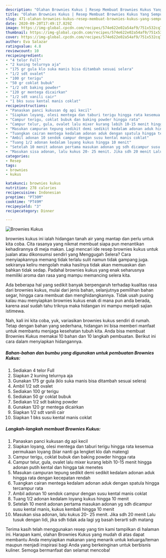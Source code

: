```yaml
---
description: "Olahan Brownies Kukus | Resep Membuat Brownies Kukus Yang Sempurna"
title: "Olahan Brownies Kukus | Resep Membuat Brownies Kukus Yang Sempurna"
slug: 471-olahan-brownies-kukus-resep-membuat-brownies-kukus-yang-sempurna
date: 2020-09-20T17:49:17.829Z
image: https://img-global.cpcdn.com/recipes/574e622e02a54af9/751x532cq70/brownies-kukus-foto-resep-utama.jpg
thumbnail: https://img-global.cpcdn.com/recipes/574e622e02a54af9/751x532cq70/brownies-kukus-foto-resep-utama.jpg
cover: https://img-global.cpcdn.com/recipes/574e622e02a54af9/751x532cq70/brownies-kukus-foto-resep-utama.jpg
author: Eva Salazar
ratingvalue: 4.8
reviewcount: 10
recipeingredient:
- "4 telor Full"
- "2 kuning telurnya aja"
- "175 gr gula klo suka manis bisa ditambah sesuai selera"
- "1/2 sdt ovalet"
- "100 gr terigu"
- "50 gr coklat bubuk"
- "1/2 sdt baking powder"
- "120 gr mentega dicairkan"
- "1/2 sdt vanili cair"
- "1 bks susu kental manis coklat"
recipeinstructions:
- "Panaskan panci kukusan dg api kecil"
- "Siapkan loyang, olesi mentega dan taburi terigu hingga rata kesemua permukaan loyang (biar nanti ga lengket klo dah mateng)"
- "Campur terigu, coklat bubuk dan baking powder hingga rata"
- "Campur telur, gula, ovalet lalu mixer kurang lebih 10-15 menit hingga adonan putih kental dan hingga tak menetes"
- "Masukan campuran tepung sedikit demi sedikit kedalam adonan aduk hingga rata dengan kecepatan rendah"
- "Tuangkan cairan mentega kedalam adonan aduk dengan spatula hingga tercampur rata"
- "Ambil adonan 10 sendok campur dengan susu kental manis coklat"
- "Tuang 1/2 adonan kedalam loyang kukus hingga 10 menit"
- "Setelah 10 menit adonan pertama masukan adonan yg sdh dicampur susu kental manis, kukus kembali hingga 10 menit"
- "Masukan sisa adonan, lalu kukus 20- 25 menit. Jika sdh 20 menit Lalu tusuk dengan lidi, jika sdh tidak ada lagi yg basah berarti sdh matang"
categories:
- Resep
tags:
- brownies
- kukus

katakunci: brownies kukus 
nutrition: 278 calories
recipecuisine: Indonesian
preptime: "PT30M"
cooktime: "PT49M"
recipeyield: "3"
recipecategory: Dinner

---
```



![Brownies Kukus](https://img-global.cpcdn.com/recipes/574e622e02a54af9/751x532cq70/brownies-kukus-foto-resep-utama.jpg)


brownies kukus ini ialah hidangan tanah air yang mantap dan perlu untuk kita coba. Cita rasanya yang nikmat membuat siapa pun menantikan kehadirannya di meja makan.
Lagi mencari ide resep brownies kukus untuk jualan atau dikonsumsi sendiri yang Menggugah Selera? Cara menyiapkannya memang tidak terlalu sulit namun tidak gampang juga. sekiranya keliru mengolah maka hasilnya tidak akan memuaskan dan bahkan tidak sedap. Padahal brownies kukus yang enak seharusnya memiliki aroma dan rasa yang mampu memancing selera kita.

Ada beberapa hal yang sedikit banyak berpengaruh terhadap kualitas rasa dari brownies kukus, mulai dari jenis bahan, selanjutnya pemilihan bahan segar, hingga cara membuat dan menghidangkannya. Tidak usah pusing kalau mau menyiapkan brownies kukus enak di mana pun anda berada, karena asal sudah tahu triknya maka hidangan ini mampu menjadi sajian istimewa.




Nah, kali ini kita coba, yuk, variasikan brownies kukus sendiri di rumah. Tetap dengan bahan yang sederhana, hidangan ini bisa memberi manfaat untuk membantu menjaga kesehatan tubuh kita. Anda bisa membuat Brownies Kukus memakai 10 bahan dan 10 langkah pembuatan. Berikut ini cara dalam menyiapkan hidangannya.

<!--inarticleads1-->

##### Bahan-bahan dan bumbu yang digunakan untuk pembuatan Brownies Kukus:

1. Sediakan 4 telor Full
1. Siapkan 2 kuning telurnya aja
1. Gunakan 175 gr gula (klo suka manis bisa ditambah sesuai selera)
1. Ambil 1/2 sdt ovalet
1. Sediakan 100 gr terigu
1. Sediakan 50 gr coklat bubuk
1. Sediakan 1/2 sdt baking powder
1. Gunakan 120 gr mentega dicairkan
1. Siapkan 1/2 sdt vanili cair
1. Siapkan 1 bks susu kental manis coklat




<!--inarticleads2-->

##### Langkah-langkah membuat Brownies Kukus:

1. Panaskan panci kukusan dg api kecil
1. Siapkan loyang, olesi mentega dan taburi terigu hingga rata kesemua permukaan loyang (biar nanti ga lengket klo dah mateng)
1. Campur terigu, coklat bubuk dan baking powder hingga rata
1. Campur telur, gula, ovalet lalu mixer kurang lebih 10-15 menit hingga adonan putih kental dan hingga tak menetes
1. Masukan campuran tepung sedikit demi sedikit kedalam adonan aduk hingga rata dengan kecepatan rendah
1. Tuangkan cairan mentega kedalam adonan aduk dengan spatula hingga tercampur rata
1. Ambil adonan 10 sendok campur dengan susu kental manis coklat
1. Tuang 1/2 adonan kedalam loyang kukus hingga 10 menit
1. Setelah 10 menit adonan pertama masukan adonan yg sdh dicampur susu kental manis, kukus kembali hingga 10 menit
1. Masukan sisa adonan, lalu kukus 20- 25 menit. Jika sdh 20 menit Lalu tusuk dengan lidi, jika sdh tidak ada lagi yg basah berarti sdh matang




Terima kasih telah menggunakan resep yang tim kami tampilkan di halaman ini. Harapan kami, olahan Brownies Kukus yang mudah di atas dapat membantu Anda menyiapkan makanan yang menarik untuk keluarga/teman maupun menjadi inspirasi bagi Anda yang berkeinginan untuk berbisnis kuliner. Semoga bermanfaat dan selamat mencoba!
